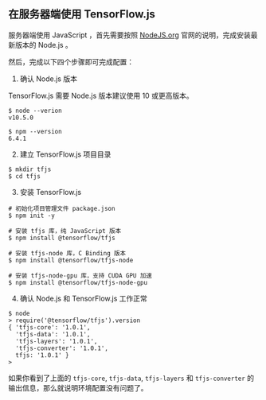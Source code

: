 ## 在服务器端使用 TensorFlow.js

服务器端使用 JavaScript ，首先需要按照 [NodeJS.org](https://nodejs.org) 官网的说明，完成安装最新版本的 Node.js 。

然后，完成以下四个步骤即可完成配置：

1. 确认 Node.js 版本

TensorFlow.js 需要 Node.js 版本建议使用 10 或更高版本。

```shell
$ node --verion
v10.5.0

$ npm --version
6.4.1
```

2. 建立 TensorFlow.js 项目目录

```shell
$ mkdir tfjs
$ cd tfjs
```

3. 安装 TensorFlow.js

```shell
# 初始化项目管理文件 package.json
$ npm init -y

# 安装 tfjs 库，纯 JavaScript 版本
$ npm install @tensorflow/tfjs 

# 安装 tfjs-node 库，C Binding 版本
$ npm install @tensorflow/tfjs-node 

# 安装 tfjs-node-gpu 库，支持 CUDA GPU 加速
$ npm install @tensorflow/tfjs-node-gpu
```

4. 确认 Node.js 和 TensorFlow.js 工作正常

```shell
$ node
> require('@tensorflow/tfjs').version
{ 'tfjs-core': '1.0.1',
  'tfjs-data': '1.0.1',
  'tfjs-layers': '1.0.1',
  'tfjs-converter': '1.0.1',
  tfjs: '1.0.1' }
> 
```

如果你看到了上面的 `tfjs-core`, `tfjs-data`, `tfjs-layers` 和 `tfjs-converter` 的输出信息，那么就说明环境配置没有问题了。
